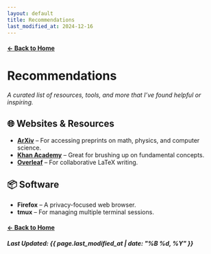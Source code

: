 ```yaml
---
layout: default
title: Recommendations
last_modified_at: 2024-12-16
---
```


#### [← Back to Home](/)

# Recommendations

*A curated list of resources, tools, and more that I’ve found helpful or inspiring.*

## <span class="emoji">🌐</span> Websites & Resources

- **[ArXiv](https://arxiv.org/)** – For accessing preprints on math, physics, and computer science.
- **[Khan Academy](https://www.khanacademy.org/)** – Great for brushing up on fundamental concepts.
- **[Overleaf](https://www.overleaf.com/)** – For collaborative LaTeX writing.

## <span class="emoji">📦</span> Software

- **Firefox** – A privacy-focused web browser.
- **tmux** – For managing multiple terminal sessions.

#### [← Back to Home](/)

##### Last Updated: {{ page.last_modified_at | date: "%B %d, %Y" }}
